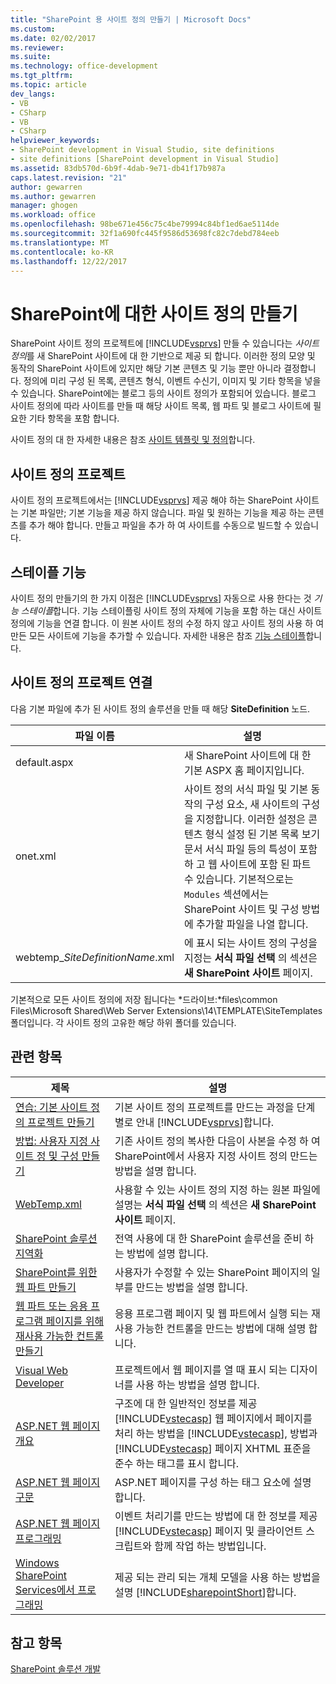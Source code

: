 ```yaml
---
title: "SharePoint 용 사이트 정의 만들기 | Microsoft Docs"
ms.custom: 
ms.date: 02/02/2017
ms.reviewer: 
ms.suite: 
ms.technology: office-development
ms.tgt_pltfrm: 
ms.topic: article
dev_langs:
- VB
- CSharp
- VB
- CSharp
helpviewer_keywords:
- SharePoint development in Visual Studio, site definitions
- site definitions [SharePoint development in Visual Studio]
ms.assetid: 83db570d-6b9f-4dab-9e71-db41f17b987a
caps.latest.revision: "21"
author: gewarren
ms.author: gewarren
manager: ghogen
ms.workload: office
ms.openlocfilehash: 98be671e456c75c4be79994c84bf1ed6ae5114de
ms.sourcegitcommit: 32f1a690fc445f9586d53698fc82c7debd784eeb
ms.translationtype: MT
ms.contentlocale: ko-KR
ms.lasthandoff: 12/22/2017
---
```

# <a name="creating-site-definitions-for-sharepoint"></a>SharePoint에 대한 사이트 정의 만들기
  SharePoint 사이트 정의 프로젝트에 [!INCLUDE[vsprvs](../sharepoint/includes/vsprvs-md.md)] 만들 수 있습니다는 *사이트 정의*를 새 SharePoint 사이트에 대 한 기반으로 제공 되 합니다. 이러한 정의 모양 및 동작의 SharePoint 사이트에 있지만 해당 기본 콘텐츠 및 기능 뿐만 아니라 결정합니다. 정의에 미리 구성 된 목록, 콘텐츠 형식, 이벤트 수신기, 이미지 및 기타 항목을 넣을 수 있습니다. SharePoint에는 블로그 등의 사이트 정의가 포함되어 있습니다. 블로그 사이트 정의에 따라 사이트를 만들 때 해당 사이트 목록, 웹 파트 및 블로그 사이트에 필요한 기타 항목을 포함 합니다.  
  
 사이트 정의 대 한 자세한 내용은 참조 [사이트 템플릿 및 정의](http://go.microsoft.com/fwlink/?LinkId=179134)합니다.  
  
## <a name="site-definition-projects"></a>사이트 정의 프로젝트  
 사이트 정의 프로젝트에서는 [!INCLUDE[vsprvs](../sharepoint/includes/vsprvs-md.md)] 제공 해야 하는 SharePoint 사이트는 기본 파일만; 기본 기능을 제공 하지 않습니다. 파일 및 원하는 기능을 제공 하는 콘텐츠를 추가 해야 합니다. 만들고 파일을 추가 하 여 사이트를 수동으로 빌드할 수 있습니다.  
  
## <a name="feature-stapling"></a>스테이플 기능  
 사이트 정의 만들기의 한 가지 이점은 [!INCLUDE[vsprvs](../sharepoint/includes/vsprvs-md.md)] 자동으로 사용 한다는 것 *기능 스테이플*합니다. 기능 스테이플링 사이트 정의 자체에 기능을 포함 하는 대신 사이트 정의에 기능을 연결 합니다. 이 원본 사이트 정의 수정 하지 않고 사이트 정의 사용 하 여 만든 모든 사이트에 기능을 추가할 수 있습니다. 자세한 내용은 참조 [기능 스테이플](http://go.microsoft.com/fwlink/?LinkID=119283)합니다.  
  
## <a name="site-definition-project-components"></a>사이트 정의 프로젝트 연결  
 다음 기본 파일에 추가 된 사이트 정의 솔루션을 만들 때 해당 **SiteDefinition** 노드.  
  
|파일 이름|설명|  
|---------------|-----------------|  
|default.aspx|새 SharePoint 사이트에 대 한 기본 ASPX 홈 페이지입니다.|  
|onet.xml|사이트 정의 서식 파일 및 기본 동작의 구성 요소, 새 사이트의 구성을 지정합니다. 이러한 설정은 콘텐츠 형식 설정 된 기본 목록 보기 문서 서식 파일 등의 특성이 포함 하 고 웹 사이트에 포함 된 파트 수 있습니다. 기본적으로는 `Modules` 섹션에서는 SharePoint 사이트 및 구성 방법에 추가할 파일을 나열 합니다.|  
|webtemp_*SiteDefinitionName*.xml|에 표시 되는 사이트 정의 구성을 지정는 **서식 파일 선택** 의 섹션은 **새 SharePoint 사이트** 페이지.|  
  
 기본적으로 모든 사이트 정의에 저장 됩니다는 *드라이브:*files\common Files\Microsoft Shared\Web Server Extensions\14\TEMPLATE\SiteTemplates 폴더입니다. 각 사이트 정의 고유한 해당 하위 폴더를 있습니다.  
  
## <a name="related-topics"></a>관련 항목  
  
|제목|설명|  
|-----------|-----------------|  
|[연습: 기본 사이트 정의 프로젝트 만들기](../sharepoint/walkthrough-create-a-basic-site-definition-project.md)|기본 사이트 정의 프로젝트를 만드는 과정을 단계별로 안내 [!INCLUDE[vsprvs](../sharepoint/includes/vsprvs-md.md)]합니다.|  
|[방법: 사용자 지정 사이트 정 및 구성 만들기](http://go.microsoft.com/fwlink/?LinkId=183309)|기존 사이트 정의 복사한 다음이 사본을 수정 하 여 SharePoint에서 사용자 지정 사이트 정의 만드는 방법을 설명 합니다.|  
|[WebTemp.xml](http://go.microsoft.com/fwlink/?LinkId=183310)|사용할 수 있는 사이트 정의 지정 하는 원본 파일에 설명는 **서식 파일 선택** 의 섹션은 **새 SharePoint 사이트** 페이지.|  
|[SharePoint 솔루션 지역화](../sharepoint/localizing-sharepoint-solutions.md)|전역 사용에 대 한 SharePoint 솔루션을 준비 하는 방법에 설명 합니다.|  
|[SharePoint를 위한 웹 파트 만들기](../sharepoint/creating-web-parts-for-sharepoint.md)|사용자가 수정할 수 있는 SharePoint 페이지의 일부를 만드는 방법을 설명 합니다.|  
|[웹 파트 또는 응용 프로그램 페이지를 위해 재사용 가능한 컨트롤 만들기](../sharepoint/creating-reusable-controls-for-web-parts-or-application-pages.md)|응용 프로그램 페이지 및 웹 파트에서 실행 되는 재사용 가능한 컨트롤을 만드는 방법에 대해 설명 합니다.|  
|[Visual Web Developer](http://go.microsoft.com/fwlink/?LinkId=178725)|프로젝트에서 웹 페이지를 열 때 표시 되는 디자이너를 사용 하는 방법을 설명 합니다.|  
|[ASP.NET 웹 페이지 개요](http://go.microsoft.com/fwlink/?LinkId=178726)|구조에 대 한 일반적인 정보를 제공 [!INCLUDE[vstecasp](../sharepoint/includes/vstecasp-md.md)] 웹 페이지에서 페이지를 처리 하는 방법을 [!INCLUDE[vstecasp](../sharepoint/includes/vstecasp-md.md)], 방법과 [!INCLUDE[vstecasp](../sharepoint/includes/vstecasp-md.md)] 페이지 XHTML 표준을 준수 하는 태그를 표시 합니다.|  
|[ASP.NET 웹 페이지 구문](http://go.microsoft.com/fwlink/?LinkId=178727)|ASP.NET 페이지를 구성 하는 태그 요소에 설명 합니다.|  
|[ASP.NET 웹 페이지 프로그래밍](http://go.microsoft.com/fwlink/?LinkId=178728)|이벤트 처리기를 만드는 방법에 대 한 정보를 제공 [!INCLUDE[vstecasp](../sharepoint/includes/vstecasp-md.md)] 페이지 및 클라이언트 스크립트와 함께 작업 하는 방법입니다.|  
|[Windows SharePoint Services에서 프로그래밍](http://go.microsoft.com/fwlink/?LinkId=178729)|제공 되는 관리 되는 개체 모델을 사용 하는 방법을 설명 [!INCLUDE[sharepointShort](../sharepoint/includes/sharepointshort-md.md)]합니다.|  
  
## <a name="see-also"></a>참고 항목  
 [SharePoint 솔루션 개발](../sharepoint/developing-sharepoint-solutions.md)  
  
  